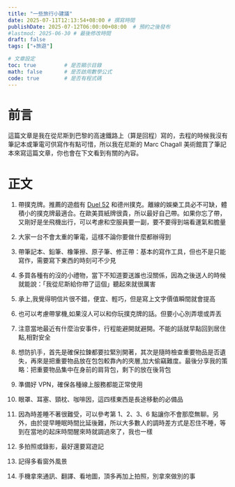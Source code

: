 ```yaml
---
title: "一些旅行小建議"
date: 2025-07-11T12:13:54+08:00 # 撰寫時間
publishDate: 2025-07-12T06:00:00+08:00  # 預約之後發布
#lastmod: 2025-06-30 # 最後修改時間
draft: false
tags: ["✈️旅遊"]

# 文章設定
toc: true         # 是否顯示目錄
math: false       # 是否啟用數學公式
code: true        # 是否有程式碼
---
```


# 前言

這篇文章是我在從尼斯到巴黎的高速鐵路上（算是回程）寫的，去程的時候我沒有筆記本或筆電可供寫作有點可惜，所以我在尼斯的 Marc Chagall 美術館買了筆記本來寫這篇文章，你也會在下文看到有關的內容。

# 正文

1. 帶撲克牌。推薦的遊戲有 [Duel 52](https://juddmadden.com/duel52/) 和德州撲克。離線的娛樂工具必不可缺，體積小的撲克牌最適合。在歐美買紙牌很貴，所以最好自己帶。如果你忘了帶，又剛好是坐飛機出行，可以考慮和空服員要一副，要不要得到端看運氣和膽量

2. 大家一台不會太重的筆電，這樣不論你要做什麼都辦得到

3. 帶筆記本、鉛筆、橡筆擦、原子筆、修正帶：基本的寫作工具，但也不是只能寫作，需要寫下東西的時刻可不少見

4. 多買各種有的沒的小禮物，當下不知道要送誰也沒關係，因為之後送人的時候就能說：「我從尼斯給你帶了這個」聽起來就很厲害

5. 承上,我覺得明信片很不錯，便宜、輕巧，但是寫上文字價值瞬間就會提高

6. 也可以考慮帶掌機,如果沒人可以和你玩撲克牌的話。但要小心別弄壞或弄丟

7. 注意當地最近有什麼治安事件，行程能避開就避開。不能的話就早點回到居住點,相對安全

8. 想防扒手，首先是確保拉鍊都要拉緊別開著，其次是隨時檢查重要物品是否遺失，再來是把重要物品放在包包較靠內的夾層,加大偷竊難度。最後分享我的策略：把重要物品集中在身前的肩背包，剩下的放在後背包

9. 準備好 VPN，確保各種線上服務都能正常使用

10. 眼罩、耳塞、頸枕、咖啡因，這四樣東西是長途移動的必備品

11. 因為時差睡不著很難受，可以參考第 1、2、3、6 點讓你不會那麼無聊。另外，由於提早睡眠時間比延後難，所以大多數人的調時差方式是忍住不睡，等到在當地的起床時間醒來時就調過來了，我也一樣

12. 多拍照或錄影，最好還要寫遊記

13. 記得多看窗外風景

14. 手機拿來通訊、翻譯、看地圖，頂多再加上拍照，別拿來做別的事